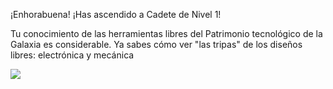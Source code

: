 ¡Enhorabuena! ¡Has ascendido a Cadete de Nivel 1!

Tu conocimiento de las herramientas libres del Patrimonio tecnológico de la Galaxia es considerable. Ya sabes cómo ver "las tripas" de los diseños libres: electrónica y mecánica

![](https://github.com/Obijuan/digital-electronics-with-open-FPGAs-tutorial/raw/master/rangos/png/03-cadete-N1.png)



